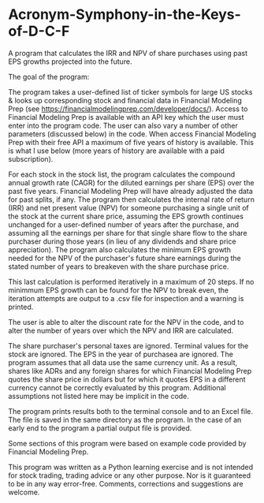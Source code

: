 # Acronym-Symphony-in-the-Keys-of-D-C-F
A program that calculates the IRR and NPV of share purchases using past EPS growths projected into the future.

The goal of the program:

The program takes a user-defined list of ticker symbols for large US stocks & looks up corresponding stock and financial data in Financial Modeling Prep (see https://financialmodelingprep.com/developer/docs/). Access to Financial Modeling Prep is available with an API key which the user must enter into the program code. The user can
also vary a number of other parameters (discussed below) in the code. When access Financial Modeling Prep with their free API a maximum of five years of history is available. This is what I use below (more years of history are available with a paid subscription).

For each stock in the stock list, the program calculates the compound annual growth rate (CAGR) for the diluted earnings per share (EPS) over the past five years. Financial Modeling Prep will have already adjusted the data for past splits, if any. The program then calculates the internal rate of return (IRR) and net present value (NPV) for someone purchasing a single unit of the stock at the current share price, assuming the EPS growth continues unchanged for a user-defined number of years after the purchase, and assuming all the earnings per share for that single share flow to the share purchaser during those years (in lieu of any dividends and share price appreciation). The program also calculates the minimum EPS growth needed for the NPV of the purchaser's future share earnings during the stated number of years to breakeven with the share purchase price.

This last calculation is performed iteratively in a maximum of 20 steps. If no minimmum EPS growth can be found for the NPV to break even, the iteration attempts are output to a .csv file for inspection and a warning is printed.

The user is able to alter the discount rate for the NPV in the code, and to alter the number of years over which the NPV and IRR are calculated.

The share purchaser's personal taxes are ignored. Terminal values for the stock are ignored. The EPS in the year of purchasea are ignored. The program assumes that all data use the same currency unit. As a result, shares like ADRs and any foreign shares for which Financial Modeling Prep quotes the share price in dollars but for which it quotes EPS in a different currency cannot be correctly evaluated by this program. Additional assumptions not listed here may be implicit in the code.

The program prints results both to the terminal console and to an Excel file. The file is saved in the same directory as the program. In the case of an early end to the program a partial output file is provided.

Some sections of this program were based on example code provided by Financial Modeling Prep.

This program was written as a Python learning exercise and is not intended for stock trading, trading advice or any other purpose. Nor is it guaranteed to be in any way error-free. Comments, corrections and suggestions are welcome.
